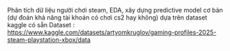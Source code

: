 Phân tích dữ liệu người chơi steam, EDA, xây dựng predictive model cơ bản (dự đoán khả năng tài khoản có chơi cs2 hay không) dựa trên dataset kaggle có sẵn
Dataset : https://www.kaggle.com/datasets/artyomkruglov/gaming-profiles-2025-steam-playstation-xbox/data
